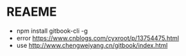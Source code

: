 # REAEME

* npm install gitbook-cli -g
* error <https://www.cnblogs.com/cyxroot/p/13754475.html>
* use <http://www.chengweiyang.cn/gitbook/index.html>
